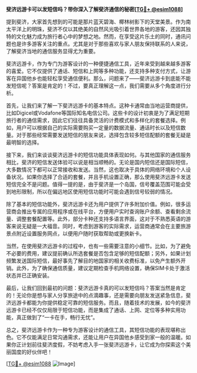 **斐济远游卡可以发短信吗？带你深入了解斐济通信的秘密[[TG💪+ @esim1088](https://t.me/s/esim1088)]**

提到斐济，大家首先想到的可能是那片蓝天碧海、椰林树影下的天堂美景。作为南太平洋上的明珠，斐济不仅以其绝美的自然风光吸引着世界各地的游客，还因其独特的文化魅力成为旅行者心中的梦想之地。然而，在享受这片乐土的同时，通讯问题也是许多游客关注的重点。尤其是对于那些喜欢与家人朋友保持联系的人来说，了解斐济当地的通信服务显得尤为重要。

斐济远游卡，作为专门为游客设计的一种便捷通信工具，近年来受到越来越多游客的喜爱。它不仅提供了通话、短信和上网等多种功能，还支持多种支付方式，让游客在异国他乡也能轻松享受通信便利。那么，问题来了——斐济远游卡到底能不能发短信呢？答案是肯定的！不过，要真正理解这一点，我们需要从多个角度进行分析。

首先，让我们来了解一下斐济远游卡的基本特点。这种卡通常由当地运营商提供，比如Digicel或Vodafone等国际知名电信公司。这些卡的设计初衷是为了满足短期旅行者的通信需求，因此它们往往具备灵活的计费模式和多样化的套餐选择。例如，用户可以根据自己的实际需要购买一定量的数据流量、通话时长以及短信数量。对于那些经常需要发送短信的朋友来说，选择包含较多短信配额的套餐无疑是最明智的选择。

接下来，我们来谈谈斐济远游卡的短信功能具体表现如何。与其他国家的通信服务相比，斐济的短信发送体验可以说是相当顺畅的。无论是国内短信还是国际短信，大多数情况下都可以正常接收和发送。当然，这也取决于具体的网络环境和个人设备状况。如果你选择了合适的套餐，并且手机设置正确，那么使用斐济远游卡发送短信完全不是问题。值得一提的是，由于斐济是一个岛国，信号覆盖范围可能会受到地形限制，所以在偏远地区使用短信功能时可能会遇到信号较弱的情况。

除了基本的短信功能外，斐济远游卡还为用户提供了许多附加价值。例如，很多运营商会推出专属的应用程序或在线平台，方便用户实时查询账户余额、查看剩余流量、调整套餐配置等。此外，部分卡种还支持多语言界面，这对于不熟悉英语的游客来说无疑是一大福音。同时，考虑到游客的实际需求，运营商通常会在主要旅游景点附近设置服务网点，以便用户随时获取帮助或更换新卡。

当然，在使用斐济远游卡的过程中，也有一些需要注意的小细节。比如，为了避免不必要的费用，建议提前确认所选套餐是否包含足够的短信配额；另外，如果计划频繁发送国际短信，最好事先了解目的地国家的相关收费标准，以免产生额外开销。此外，为了确保通信质量，建议定期检查手机网络设置，确保SIM卡处于激活状态并已正确安装。

最后，让我们回到最初的问题：斐济远游卡真的可以发短信吗？答案当然是肯定的！无论你是想与家人分享旅途中的点滴趣事，还是需要向朋友发送紧急信息，斐济远游卡都能为你提供稳定可靠的短信服务。而且，随着技术的发展，如今的斐济远游卡已经不仅仅局限于短信功能，而是集成了通话、上网、定位等多种实用功能，真正做到了“一卡在手，畅行无忧”。

总之，斐济远游卡作为一种专为游客设计的通信工具，其短信功能的表现堪称出色。它不仅能满足日常沟通需求，还能让用户在异国他乡感受到家一般的温暖。如果你正计划前往斐济度假，不妨考虑入手一张斐济远游卡，让它成为你探索这个美丽国度的好伙伴吧！

[[TG💪+ @esim1088](https://t.me/s/esim1088) ![Image](https://i.postimg.cc/4NQfJmqS/Snipaste-2025-05-13-00-14-12.png)]